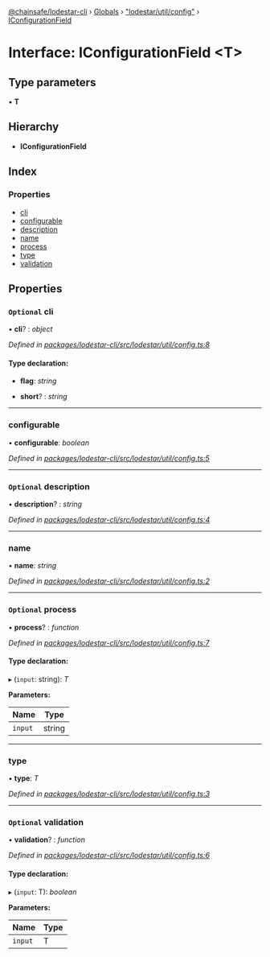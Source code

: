 [@chainsafe/lodestar-cli](../README.md) › [Globals](../globals.md) › ["lodestar/util/config"](../modules/_lodestar_util_config_.md) › [IConfigurationField](_lodestar_util_config_.iconfigurationfield.md)

# Interface: IConfigurationField <**T**>

## Type parameters

▪ **T**

## Hierarchy

* **IConfigurationField**

## Index

### Properties

* [cli](_lodestar_util_config_.iconfigurationfield.md#optional-cli)
* [configurable](_lodestar_util_config_.iconfigurationfield.md#configurable)
* [description](_lodestar_util_config_.iconfigurationfield.md#optional-description)
* [name](_lodestar_util_config_.iconfigurationfield.md#name)
* [process](_lodestar_util_config_.iconfigurationfield.md#optional-process)
* [type](_lodestar_util_config_.iconfigurationfield.md#type)
* [validation](_lodestar_util_config_.iconfigurationfield.md#optional-validation)

## Properties

### `Optional` cli

• **cli**? : *object*

*Defined in [packages/lodestar-cli/src/lodestar/util/config.ts:8](https://github.com/ChainSafe/lodestar/blob/b6353573c/packages/lodestar-cli/src/lodestar/util/config.ts#L8)*

#### Type declaration:

* **flag**: *string*

* **short**? : *string*

___

###  configurable

• **configurable**: *boolean*

*Defined in [packages/lodestar-cli/src/lodestar/util/config.ts:5](https://github.com/ChainSafe/lodestar/blob/b6353573c/packages/lodestar-cli/src/lodestar/util/config.ts#L5)*

___

### `Optional` description

• **description**? : *string*

*Defined in [packages/lodestar-cli/src/lodestar/util/config.ts:4](https://github.com/ChainSafe/lodestar/blob/b6353573c/packages/lodestar-cli/src/lodestar/util/config.ts#L4)*

___

###  name

• **name**: *string*

*Defined in [packages/lodestar-cli/src/lodestar/util/config.ts:2](https://github.com/ChainSafe/lodestar/blob/b6353573c/packages/lodestar-cli/src/lodestar/util/config.ts#L2)*

___

### `Optional` process

• **process**? : *function*

*Defined in [packages/lodestar-cli/src/lodestar/util/config.ts:7](https://github.com/ChainSafe/lodestar/blob/b6353573c/packages/lodestar-cli/src/lodestar/util/config.ts#L7)*

#### Type declaration:

▸ (`input`: string): *T*

**Parameters:**

Name | Type |
------ | ------ |
`input` | string |

___

###  type

• **type**: *T*

*Defined in [packages/lodestar-cli/src/lodestar/util/config.ts:3](https://github.com/ChainSafe/lodestar/blob/b6353573c/packages/lodestar-cli/src/lodestar/util/config.ts#L3)*

___

### `Optional` validation

• **validation**? : *function*

*Defined in [packages/lodestar-cli/src/lodestar/util/config.ts:6](https://github.com/ChainSafe/lodestar/blob/b6353573c/packages/lodestar-cli/src/lodestar/util/config.ts#L6)*

#### Type declaration:

▸ (`input`: T): *boolean*

**Parameters:**

Name | Type |
------ | ------ |
`input` | T |
